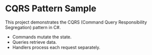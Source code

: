# CQRS Pattern Sample

This project demonstrates the CQRS (Command Query Responsibility Segregation) pattern in C#.

- Commands mutate the state.
- Queries retrieve data.
- Handlers process each request separately.
